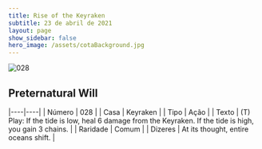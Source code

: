 ```yaml
---
title: Rise of the Keyraken
subtitle: 23 de abril de 2021
layout: page
show_sidebar: false
hero_image: /assets/cotaBackground.jpg
---
```


![028](https://cards-keyforge.s3.eu-north-1.amazonaws.com/media/en/rotk/028.png)

## Preternatural Will

|----|----|
| Número | 028 |
| Casa | Keyraken |
| Tipo | Ação |
| Texto | (T) Play: If the tide is low, heal 6 damage  from the Keyraken. If the tide is high,  you gain 3 chains. |
| Raridade | Comum |
| Dizeres | At its thought, entire oceans shift. |
